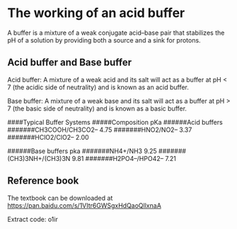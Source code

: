 # The working of an acid buffer

A buffer is a mixture of a weak conjugate acid–base pair that stabilizes the pH of a solution by providing both a source and a sink for protons.

## Acid buffer and Base buffer

Acid buffer: A mixture of a weak acid and its salt will act as a buffer at pH < 7 (the acidic side of neutrality) and is known as an acid buffer. 

Base buffer: A mixture of a weak base and its salt will act as a buffer at pH > 7 (the basic side of neutrality) and is known as a basic buffer. 

####Typical Buffer Systems
#####Composition                                                      pKa
######Acid buffers
#######CH3COOH/CH3CO2–                                                4.75
#######HNO2/NO2–                                                      3.37
#######HClO2/ClO2–                                                    2.00

######Base buffers                                                    pka
#######NH4+/NH3                                                       9.25
#######(CH3)3NH+/(CH3)3N                                              9.81
#######H2PO4–/HPO42–                                                  7.21

## Reference book

The textbook can be downloaded at https://pan.baidu.com/s/1VItr6GWSgxHdQaoQllxnaA 

Extract code: o1ir
